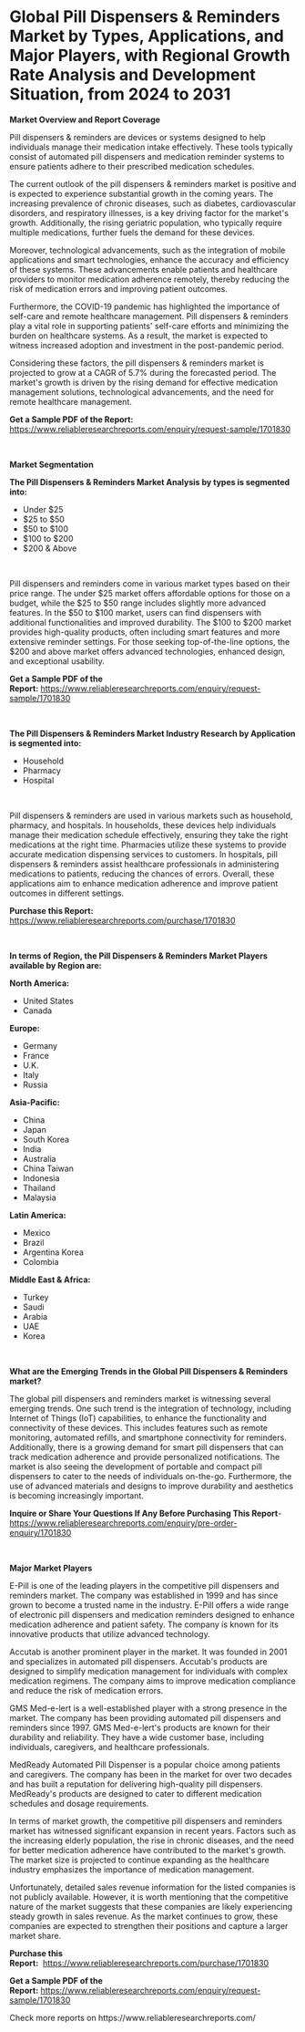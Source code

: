 <p><h1>Global Pill Dispensers & Reminders Market by Types, Applications, and Major Players, with Regional Growth Rate Analysis and Development Situation, from 2024 to 2031</h1></p><p><strong>Market Overview and Report Coverage</strong></p>
<p><p>Pill dispensers & reminders are devices or systems designed to help individuals manage their medication intake effectively. These tools typically consist of automated pill dispensers and medication reminder systems to ensure patients adhere to their prescribed medication schedules.</p><p>The current outlook of the pill dispensers & reminders market is positive and is expected to experience substantial growth in the coming years. The increasing prevalence of chronic diseases, such as diabetes, cardiovascular disorders, and respiratory illnesses, is a key driving factor for the market's growth. Additionally, the rising geriatric population, who typically require multiple medications, further fuels the demand for these devices.</p><p>Moreover, technological advancements, such as the integration of mobile applications and smart technologies, enhance the accuracy and efficiency of these systems. These advancements enable patients and healthcare providers to monitor medication adherence remotely, thereby reducing the risk of medication errors and improving patient outcomes.</p><p>Furthermore, the COVID-19 pandemic has highlighted the importance of self-care and remote healthcare management. Pill dispensers & reminders play a vital role in supporting patients' self-care efforts and minimizing the burden on healthcare systems. As a result, the market is expected to witness increased adoption and investment in the post-pandemic period.</p><p>Considering these factors, the pill dispensers & reminders market is projected to grow at a CAGR of 5.7% during the forecasted period. The market's growth is driven by the rising demand for effective medication management solutions, technological advancements, and the need for remote healthcare management.</p></p>
<p><strong>Get a Sample PDF of the Report:</strong> <a href="https://www.reliableresearchreports.com/enquiry/request-sample/1701830">https://www.reliableresearchreports.com/enquiry/request-sample/1701830</a></p>
<p>&nbsp;</p>
<p><strong>Market Segmentation</strong></p>
<p><strong>The Pill Dispensers & Reminders Market Analysis by types is segmented into:</strong></p>
<p><ul><li>Under $25</li><li>$25 to $50</li><li>$50 to $100</li><li>$100 to $200</li><li>$200 & Above</li></ul></p>
<p>&nbsp;</p>
<p><p>Pill dispensers and reminders come in various market types based on their price range. The under $25 market offers affordable options for those on a budget, while the $25 to $50 range includes slightly more advanced features. In the $50 to $100 market, users can find dispensers with additional functionalities and improved durability. The $100 to $200 market provides high-quality products, often including smart features and more extensive reminder settings. For those seeking top-of-the-line options, the $200 and above market offers advanced technologies, enhanced design, and exceptional usability.</p></p>
<p><strong>Get a Sample PDF of the Report:</strong>&nbsp;<a href="https://www.reliableresearchreports.com/enquiry/request-sample/1701830">https://www.reliableresearchreports.com/enquiry/request-sample/1701830</a></p>
<p>&nbsp;</p>
<p><strong>The Pill Dispensers & Reminders Market Industry Research by Application is segmented into:</strong></p>
<p><ul><li>Household</li><li>Pharmacy</li><li>Hospital</li></ul></p>
<p>&nbsp;</p>
<p><p>Pill dispensers & reminders are used in various markets such as household, pharmacy, and hospitals. In households, these devices help individuals manage their medication schedule effectively, ensuring they take the right medications at the right time. Pharmacies utilize these systems to provide accurate medication dispensing services to customers. In hospitals, pill dispensers & reminders assist healthcare professionals in administering medications to patients, reducing the chances of errors. Overall, these applications aim to enhance medication adherence and improve patient outcomes in different settings.</p></p>
<p><strong>Purchase this Report:</strong>&nbsp; <a href="https://www.reliableresearchreports.com/purchase/1701830">https://www.reliableresearchreports.com/purchase/1701830</a></p>
<p>&nbsp;</p>
<p><strong>In terms of Region, the Pill Dispensers & Reminders Market Players available by Region are:</strong></p>
<p>
    <p> <strong> North America: </strong>
        <ul>
            <li>United States</li>
            <li>Canada</li>
        </ul>
        </p> 
    <p> <strong> Europe: </strong>
        <ul>
            <li>Germany</li>
            <li>France</li>
            <li>U.K.</li>
            <li>Italy</li>
            <li>Russia</li>
        </ul>
        </p> 
    <p> <strong> Asia-Pacific: </strong>
        <ul>
            <li>China</li>
            <li>Japan</li>
            <li>South Korea</li>
            <li>India</li>
            <li>Australia</li>
            <li>China Taiwan</li>
            <li>Indonesia</li>
            <li>Thailand</li>
            <li>Malaysia</li>
        </ul>
        </p> 
    <p> <strong> Latin America: </strong>
        <ul>
            <li>Mexico</li>
            <li>Brazil</li>
            <li>Argentina Korea</li>
            <li>Colombia</li>
        </ul>
        </p> 
    <p> <strong> Middle East & Africa: </strong>
        <ul>
            <li>Turkey</li>
            <li>Saudi</li>
            <li>Arabia</li>
            <li>UAE</li>
            <li>Korea</li>
        </ul>
    </p>
    </p>
<p>&nbsp;</p>
<p><strong>What are the Emerging Trends in the Global Pill Dispensers & Reminders market?</strong></p>
<p><p>The global pill dispensers and reminders market is witnessing several emerging trends. One such trend is the integration of technology, including Internet of Things (IoT) capabilities, to enhance the functionality and connectivity of these devices. This includes features such as remote monitoring, automated refills, and smartphone connectivity for reminders. Additionally, there is a growing demand for smart pill dispensers that can track medication adherence and provide personalized notifications. The market is also seeing the development of portable and compact pill dispensers to cater to the needs of individuals on-the-go. Furthermore, the use of advanced materials and designs to improve durability and aesthetics is becoming increasingly important.</p></p>
<p><strong>Inquire or Share Your Questions If Any Before Purchasing This Report</strong>- <a href="https://www.reliableresearchreports.com/enquiry/pre-order-enquiry/1701830">https://www.reliableresearchreports.com/enquiry/pre-order-enquiry/1701830</a></p>
<p>&nbsp;</p>
<p><strong>Major Market Players</strong></p>
<p><p>E-Pill is one of the leading players in the competitive pill dispensers and reminders market. The company was established in 1999 and has since grown to become a trusted name in the industry. E-Pill offers a wide range of electronic pill dispensers and medication reminders designed to enhance medication adherence and patient safety. The company is known for its innovative products that utilize advanced technology.</p><p>Accutab is another prominent player in the market. It was founded in 2001 and specializes in automated pill dispensers. Accutab's products are designed to simplify medication management for individuals with complex medication regimens. The company aims to improve medication compliance and reduce the risk of medication errors.</p><p>GMS Med-e-lert is a well-established player with a strong presence in the market. The company has been providing automated pill dispensers and reminders since 1997. GMS Med-e-lert's products are known for their durability and reliability. They have a wide customer base, including individuals, caregivers, and healthcare professionals.</p><p>MedReady Automated Pill Dispenser is a popular choice among patients and caregivers. The company has been in the market for over two decades and has built a reputation for delivering high-quality pill dispensers. MedReady's products are designed to cater to different medication schedules and dosage requirements.</p><p>In terms of market growth, the competitive pill dispensers and reminders market has witnessed significant expansion in recent years. Factors such as the increasing elderly population, the rise in chronic diseases, and the need for better medication adherence have contributed to the market's growth. The market size is projected to continue expanding as the healthcare industry emphasizes the importance of medication management.</p><p>Unfortunately, detailed sales revenue information for the listed companies is not publicly available. However, it is worth mentioning that the competitive nature of the market suggests that these companies are likely experiencing steady growth in sales revenue. As the market continues to grow, these companies are expected to strengthen their positions and capture a larger market share.</p></p>
<p><strong>Purchase this Report:</strong>&nbsp;&nbsp;<a href="https://www.reliableresearchreports.com/purchase/1701830">https://www.reliableresearchreports.com/purchase/1701830</a></p>
<p></p>
<p><strong>Get a Sample PDF of the Report:</strong>&nbsp;<a href="https://www.reliableresearchreports.com/enquiry/request-sample/1701830">https://www.reliableresearchreports.com/enquiry/request-sample/1701830</a></p>
<p>Check more reports on https://www.reliableresearchreports.com/</p>